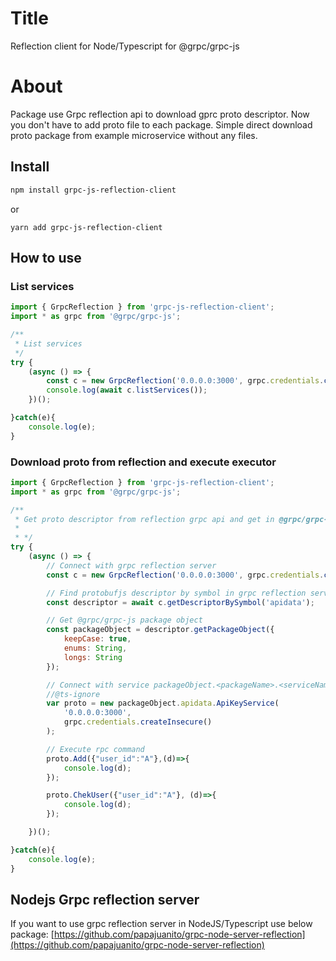 # Title
Reflection client for Node/Typescript for @grpc/grpc-js

# About
Package use Grpc reflection api to download gprc proto descriptor. Now you don't have to add proto file 
to each package. Simple direct download proto package from example microservice without any files.

## Install
```sh
npm install grpc-js-reflection-client
```

or
```
yarn add grpc-js-reflection-client
```

## How to use

### List services
```js
import { GrpcReflection } from 'grpc-js-reflection-client';
import * as grpc from '@grpc/grpc-js';

/**
 * List services
 */
try {
    (async () => {
        const c = new GrpcReflection('0.0.0.0:3000', grpc.credentials.createInsecure());
        console.log(await c.listServices());
    })();

}catch(e){
    console.log(e);
}

```

### Download proto from reflection and execute executor
```js
import { GrpcReflection } from 'grpc-js-reflection-client';
import * as grpc from '@grpc/grpc-js';

/**
 * Get proto descriptor from reflection grpc api and get in @grpc/grpc-js format
 *
 * */
try {
    (async () => {
        // Connect with grpc reflection server
        const c = new GrpcReflection('0.0.0.0:3000', grpc.credentials.createInsecure());

        // Find protobufjs descriptor by symbol in grpc reflection server
        const descriptor = await c.getDescriptorBySymbol('apidata');

        // Get @grpc/grpc-js package object
        const packageObject = descriptor.getPackageObject({
            keepCase: true,
            enums: String,
            longs: String
        });

        // Connect with service packageObject.<packageName>.<serviceName>
        //@ts-ignore
        var proto = new packageObject.apidata.ApiKeyService(
            '0.0.0.0:3000',
            grpc.credentials.createInsecure()
        );

        // Execute rpc command
        proto.Add({"user_id":"A"},(d)=>{
            console.log(d);
        });

        proto.ChekUser({"user_id":"A"}, (d)=>{
            console.log(d);
        });

    })();

}catch(e){
    console.log(e);
}

```

## Nodejs Grpc reflection server
If you want to use grpc reflection server in NodeJS/Typescript use below package:
[https://github.com/papajuanito/grpc-node-server-reflection](https://github.com/papajuanito/grpc-node-server-reflection)